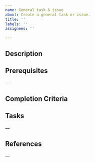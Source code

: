 ```yaml
---
name: General task & issue
about: Create a general task or issue.
title: ''
labels: ''
assignees: ''

---
```


## Description

<!-- Please provide a description of the issue -->

## Prerequisites

―

<!--
Please list the prerequisites for starting this issue.

e.g.
The following issues must be resolved:

- #1
- #2
-->

## Completion Criteria

<!--
Please define the criteria for completing the task.

e.g.
All tasks must be completed.
-->

## Tasks

―

<!--
If there are sub-tasks, please list them as bullet points.

e.g.
- [ ] Task A
- [ ] Task B
-->

## References

―

<!--
If there are any references or links, please include them here.

e.g.
- Reference pages
  - [Page A](https://example.com/)
- Related tickets
  - #3
-->
